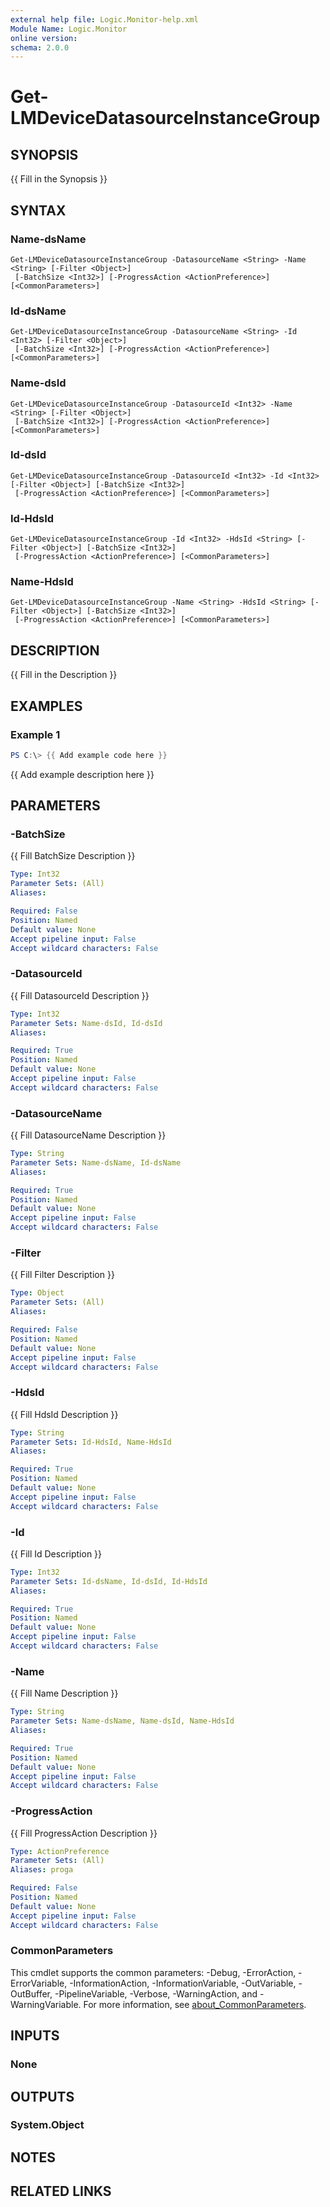 ```yaml
---
external help file: Logic.Monitor-help.xml
Module Name: Logic.Monitor
online version:
schema: 2.0.0
---
```


# Get-LMDeviceDatasourceInstanceGroup

## SYNOPSIS
{{ Fill in the Synopsis }}

## SYNTAX

### Name-dsName
```
Get-LMDeviceDatasourceInstanceGroup -DatasourceName <String> -Name <String> [-Filter <Object>]
 [-BatchSize <Int32>] [-ProgressAction <ActionPreference>] [<CommonParameters>]
```

### Id-dsName
```
Get-LMDeviceDatasourceInstanceGroup -DatasourceName <String> -Id <Int32> [-Filter <Object>]
 [-BatchSize <Int32>] [-ProgressAction <ActionPreference>] [<CommonParameters>]
```

### Name-dsId
```
Get-LMDeviceDatasourceInstanceGroup -DatasourceId <Int32> -Name <String> [-Filter <Object>]
 [-BatchSize <Int32>] [-ProgressAction <ActionPreference>] [<CommonParameters>]
```

### Id-dsId
```
Get-LMDeviceDatasourceInstanceGroup -DatasourceId <Int32> -Id <Int32> [-Filter <Object>] [-BatchSize <Int32>]
 [-ProgressAction <ActionPreference>] [<CommonParameters>]
```

### Id-HdsId
```
Get-LMDeviceDatasourceInstanceGroup -Id <Int32> -HdsId <String> [-Filter <Object>] [-BatchSize <Int32>]
 [-ProgressAction <ActionPreference>] [<CommonParameters>]
```

### Name-HdsId
```
Get-LMDeviceDatasourceInstanceGroup -Name <String> -HdsId <String> [-Filter <Object>] [-BatchSize <Int32>]
 [-ProgressAction <ActionPreference>] [<CommonParameters>]
```

## DESCRIPTION
{{ Fill in the Description }}

## EXAMPLES

### Example 1
```powershell
PS C:\> {{ Add example code here }}
```

{{ Add example description here }}

## PARAMETERS

### -BatchSize
{{ Fill BatchSize Description }}

```yaml
Type: Int32
Parameter Sets: (All)
Aliases:

Required: False
Position: Named
Default value: None
Accept pipeline input: False
Accept wildcard characters: False
```

### -DatasourceId
{{ Fill DatasourceId Description }}

```yaml
Type: Int32
Parameter Sets: Name-dsId, Id-dsId
Aliases:

Required: True
Position: Named
Default value: None
Accept pipeline input: False
Accept wildcard characters: False
```

### -DatasourceName
{{ Fill DatasourceName Description }}

```yaml
Type: String
Parameter Sets: Name-dsName, Id-dsName
Aliases:

Required: True
Position: Named
Default value: None
Accept pipeline input: False
Accept wildcard characters: False
```

### -Filter
{{ Fill Filter Description }}

```yaml
Type: Object
Parameter Sets: (All)
Aliases:

Required: False
Position: Named
Default value: None
Accept pipeline input: False
Accept wildcard characters: False
```

### -HdsId
{{ Fill HdsId Description }}

```yaml
Type: String
Parameter Sets: Id-HdsId, Name-HdsId
Aliases:

Required: True
Position: Named
Default value: None
Accept pipeline input: False
Accept wildcard characters: False
```

### -Id
{{ Fill Id Description }}

```yaml
Type: Int32
Parameter Sets: Id-dsName, Id-dsId, Id-HdsId
Aliases:

Required: True
Position: Named
Default value: None
Accept pipeline input: False
Accept wildcard characters: False
```

### -Name
{{ Fill Name Description }}

```yaml
Type: String
Parameter Sets: Name-dsName, Name-dsId, Name-HdsId
Aliases:

Required: True
Position: Named
Default value: None
Accept pipeline input: False
Accept wildcard characters: False
```

### -ProgressAction
{{ Fill ProgressAction Description }}

```yaml
Type: ActionPreference
Parameter Sets: (All)
Aliases: proga

Required: False
Position: Named
Default value: None
Accept pipeline input: False
Accept wildcard characters: False
```

### CommonParameters
This cmdlet supports the common parameters: -Debug, -ErrorAction, -ErrorVariable, -InformationAction, -InformationVariable, -OutVariable, -OutBuffer, -PipelineVariable, -Verbose, -WarningAction, and -WarningVariable. For more information, see [about_CommonParameters](http://go.microsoft.com/fwlink/?LinkID=113216).

## INPUTS

### None
## OUTPUTS

### System.Object
## NOTES

## RELATED LINKS
